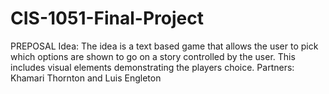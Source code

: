 # CIS-1051-Final-Project
PREPOSAL
Idea: The idea is a text based game that allows the user to pick which options are shown to go on a story controlled by the user. This includes visual elements demonstrating the players choice.
Partners: Khamari Thornton and Luis Engleton
